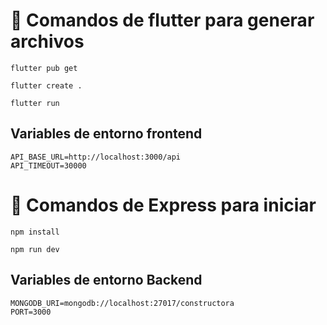 # 🔧 Comandos de flutter para generar archivos

```
flutter pub get
```

```
flutter create .
```

```
flutter run
```
## Variables de entorno frontend
```
API_BASE_URL=http://localhost:3000/api
API_TIMEOUT=30000
```

# 🔧 Comandos de Express para iniciar
```
npm install
```
```
npm run dev
```
## Variables de entorno Backend
```
MONGODB_URI=mongodb://localhost:27017/constructora
PORT=3000
```